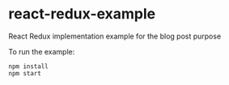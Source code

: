 # react-redux-example
React Redux implementation example for the blog post purpose

To run the example:

```
npm install
npm start
```